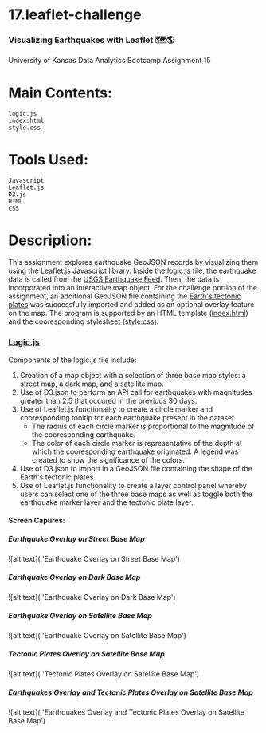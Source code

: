 # 17.leaflet-challenge
### Visualizing Earthquakes with Leaflet 🗺🌎
University of Kansas Data Analytics Bootcamp Assignment 15

# Main Contents:
    logic.js
    index.html
    style.css

# Tools Used:
    Javascript
    Leaflet.js
    D3.js
    HTML
    CSS

# Description:

This assignment explores earthquake GeoJSON records by visualizing them using the Leaflet.js Javascript library. Inside the [logic.js](https://github.com/blhawkins/17.leaflet-challenge/blob/main/Static/JS/logic.js) file, the earthquake data is called from the [USGS Earthquake Feed](https://earthquake.usgs.gov/earthquakes/feed/v1.0/summary/2.5_month.geojson). Then, the data is incorporated into an interactive map object. For the challenge portion of the assignment, an additional GeoJSON file containing the [Earth's tectonic plates](https://github.com/fraxen/tectonicplates/blob/master/GeoJSON/PB2002_boundaries.json) was successfully imported and added as an optional overlay feature on the map. The program is supported by an HTML template ([index.html](https://github.com/blhawkins/17.leaflet-challenge/blob/main/index.html)) and the cooresponding stylesheet ([style.css](https://github.com/blhawkins/17.leaflet-challenge/blob/main/Static/CSS/style.css)).

### [Logic.js](https://github.com/blhawkins/17.leaflet-challenge/blob/main/Static/JS/logic.js)
Components of the logic.js file include:
1. Creation of a map object with a selection of three base map styles: a street map, a dark map, and a satellite map.
2. Use of D3.json to perform an API call for earthquakes with magnitudes greater than 2.5 that occured in the previous 30 days.
3. Use of Leaflet.js functionality to create a circle marker and cooresponding tooltip for each earthquake present in the dataset.
    <ul>
    <li>The radius of each circle marker is proportional to the magnitude of the cooresponding earthquake.</li>
    <li>The color of each circle marker is representative of the depth at which the cooresponding earthquake originated. A legend was created to show the significance of the colors.</li>
    </ul>
4. Use of D3.json to import in a GeoJSON file containing the shape of the Earth's tectonic plates.
5. Use of Leaflet.js functionality to create a layer control panel whereby users can select one of the three base maps as well as toggle both the earthquake marker layer and the tectonic plate layer.

#### Screen Capures:
##### Earthquake Overlay on Street Base Map
![alt text]( 'Earthquake Overlay on Street Base Map')
##### Earthquake Overlay on Dark Base Map
![alt text]( 'Earthquake Overlay on Dark Base Map')
##### Earthquake Overlay on Satellite Base Map
![alt text]( 'Earthquake Overlay on Satellite Base Map')
##### Tectonic Plates Overlay on Satellite Base Map
![alt text]( 'Tectonic Plates Overlay on Satellite Base Map')
##### Earthquakes Overlay and Tectonic Plates Overlay on Satellite Base Map
![alt text]( 'Earthquakes Overlay and Tectonic Plates Overlay on Satellite Base Map')